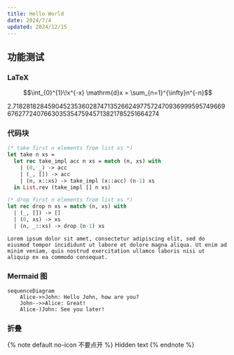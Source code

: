 ```yaml
---
title: Hello World
date: 2024/7/4
updated: 2024/12/15
---
```


## 功能测试

### LaTeX

$$\int_{0}^{1}\!x^{-x} \mathrm{d}x = \sum_{n=1}^{\infty}n^{-n}$$

$2.7182818284590452353602874713526624977572470936999595749669676277240766303535475945713821785251664274$

### 代码块

```ocaml
(* take first n elements from list xs *)
let take n xs =
  let rec take_impl acc n xs = match (n, xs) with
    | (0, _) -> acc
    | (_, []) -> acc
    | (n, x::xs) -> take_impl (x::acc) (n-1) xs
  in List.rev (take_impl [] n xs)

(* drop first n elements from list xs *)
let rec drop n xs = match (n, xs) with
  | (_, []) -> []
  | (0, xs) -> xs
  | (n, _::xs) -> drop (n-1) xs
```

```plain
Lorem ipsum dolor sit amet, consectetur adipiscing elit, sed do eiusmod tempor incididunt ut labore et dolore magna aliqua. Ut enim ad minim veniam, quis nostrud exercitation ullamco laboris nisi ut aliquip ex ea commodo consequat.
```

### Mermaid 图

```mermaid
sequenceDiagram
    Alice->>John: Hello John, how are you?
    John-->>Alice: Great!
    Alice-)John: See you later!
```

### 折叠

{% note default no-icon 不要点开 %}
Hidden text
{% endnote %}
